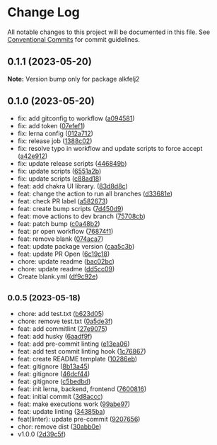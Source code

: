 # Change Log

All notable changes to this project will be documented in this file.
See [Conventional Commits](https://conventionalcommits.org) for commit guidelines.

## 0.1.1 (2023-05-20)

**Note:** Version bump only for package alkfelj2





## 0.1.0 (2023-05-20)

- fix: add gitconfig to workflow ([a094581](https://github.com/victor-brown/alkfejl-II-movieDB/commit/a094581))
- fix: add token ([07efef1](https://github.com/victor-brown/alkfejl-II-movieDB/commit/07efef1))
- fix: lerna config ([012a712](https://github.com/victor-brown/alkfejl-II-movieDB/commit/012a712))
- fix: release job ([1388c02](https://github.com/victor-brown/alkfejl-II-movieDB/commit/1388c02))
- fix: resolve typo in workflow and update scripts to force accept ([a42e912](https://github.com/victor-brown/alkfejl-II-movieDB/commit/a42e912))
- fix: update release scripts ([446849b](https://github.com/victor-brown/alkfejl-II-movieDB/commit/446849b))
- fix: update scripts ([6551a2b](https://github.com/victor-brown/alkfejl-II-movieDB/commit/6551a2b))
- fix: update scripts ([c88ad18](https://github.com/victor-brown/alkfejl-II-movieDB/commit/c88ad18))
- feat: add chakra UI library. ([83d8d8c](https://github.com/victor-brown/alkfejl-II-movieDB/commit/83d8d8c))
- feat: change the action to run all branches ([d33681e](https://github.com/victor-brown/alkfejl-II-movieDB/commit/d33681e))
- feat: check PR label ([a582673](https://github.com/victor-brown/alkfejl-II-movieDB/commit/a582673))
- feat: create bump scripts ([7d450d9](https://github.com/victor-brown/alkfejl-II-movieDB/commit/7d450d9))
- feat: move actions to dev branch ([75708cb](https://github.com/victor-brown/alkfejl-II-movieDB/commit/75708cb))
- feat: patch bump ([c0a48b2](https://github.com/victor-brown/alkfejl-II-movieDB/commit/c0a48b2))
- feat: pr open workflow ([76874f1](https://github.com/victor-brown/alkfejl-II-movieDB/commit/76874f1))
- feat: remove blank ([074aca7](https://github.com/victor-brown/alkfejl-II-movieDB/commit/074aca7))
- feat: update package version ([caa5c3b](https://github.com/victor-brown/alkfejl-II-movieDB/commit/caa5c3b))
- feat: update PR Open ([6c19c18](https://github.com/victor-brown/alkfejl-II-movieDB/commit/6c19c18))
- chore: update readme ([bac02bc](https://github.com/victor-brown/alkfejl-II-movieDB/commit/bac02bc))
- chore: update readme ([dd5cc09](https://github.com/victor-brown/alkfejl-II-movieDB/commit/dd5cc09))
- Create blank.yml ([df9c92e](https://github.com/victor-brown/alkfejl-II-movieDB/commit/df9c92e))

## <small>0.0.5 (2023-05-18)</small>

- chore: add test.txt ([b623d05](https://github.com/victor-brown/alkfejl-II-movieDB/commit/b623d05))
- chore: remove test.txt ([0a5de3f](https://github.com/victor-brown/alkfejl-II-movieDB/commit/0a5de3f))
- feat: add commitlint ([27e9075](https://github.com/victor-brown/alkfejl-II-movieDB/commit/27e9075))
- feat: add husky ([6aadf9f](https://github.com/victor-brown/alkfejl-II-movieDB/commit/6aadf9f))
- feat: add pre-commit linting ([e13ea06](https://github.com/victor-brown/alkfejl-II-movieDB/commit/e13ea06))
- feat: add test commit linting hook ([1c76867](https://github.com/victor-brown/alkfejl-II-movieDB/commit/1c76867))
- feat: create README template ([10286eb](https://github.com/victor-brown/alkfejl-II-movieDB/commit/10286eb))
- feat: gitignore ([8b13a45](https://github.com/victor-brown/alkfejl-II-movieDB/commit/8b13a45))
- feat: gitignore ([46dcf44](https://github.com/victor-brown/alkfejl-II-movieDB/commit/46dcf44))
- feat: gitignore ([c5bedbd](https://github.com/victor-brown/alkfejl-II-movieDB/commit/c5bedbd))
- feat: init lerna, backend, frontend ([7600816](https://github.com/victor-brown/alkfejl-II-movieDB/commit/7600816))
- feat: initial commit ([3d8accc](https://github.com/victor-brown/alkfejl-II-movieDB/commit/3d8accc))
- feat: make executions work ([99abe97](https://github.com/victor-brown/alkfejl-II-movieDB/commit/99abe97))
- feat: update linting ([34385ba](https://github.com/victor-brown/alkfejl-II-movieDB/commit/34385ba))
- feat(linter): update pre-commit ([9207656](https://github.com/victor-brown/alkfejl-II-movieDB/commit/9207656))
- chor: remove dist ([30abb0e](https://github.com/victor-brown/alkfejl-II-movieDB/commit/30abb0e))
- v1.0.0 ([2d39c5f](https://github.com/victor-brown/alkfejl-II-movieDB/commit/2d39c5f))
